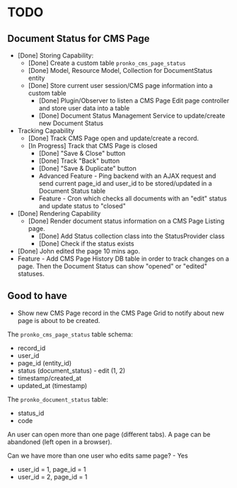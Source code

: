 # TODO

## Document Status for CMS Page
* [Done] Storing Capability:
  * [Done] Create a custom table `pronko_cms_page_status`
  * [Done] Model, Resource Model, Collection for DocumentStatus entity
  * [Done] Store current user session/CMS page information into a custom table
    * [Done] Plugin/Observer to listen a CMS Page Edit page controller and store user data into a table
    * [Done] Document Status Management Service to update/create new Document Status
* Tracking Capability
  * [Done] Track CMS Page open and update/create a record.
  * [In Progress] Track that CMS Page is closed
    * [Done] "Save & Close" button 
    * [Done] Track "Back" button
    * [Done] "Save & Duplicate" button
    * Advanced Feature - Ping backend with an AJAX request and send current page_id and user_id to be stored/updated in a Document Status table
    * Feature - Cron which checks all documents with an "edit" status and update status to "closed"
* [Done] Rendering Capability
  * [Done] Render document status information on a CMS Page Listing page.
    * [Done] Add Status collection class into the StatusProvider class
    * [Done] Check if the status exists
* [Done] John edited the page 10 mins ago. 
* Feature - Add CMS Page History DB table in order to track changes on a page. Then the Document Status can show "opened" or "edited" statuses. 

## Good to have
* Show new CMS Page record in the CMS Page Grid to notify about new page is about to be created.

 
The `pronko_cms_page_status` table schema:
* record_id 
* user_id
* page_id (entity_id)
* status (document_status) - edit (1, 2)
* timestamp/created_at
* updated_at (timestamp)

The `pronko_document_status` table:
* status_id
* code

An user can open more than one page (different tabs).
A page can be abandoned (left open in a browser).

Can we have more than one user who edits same page? - Yes
 - user_id = 1, page_id = 1
 - user_id = 2, page_id = 1